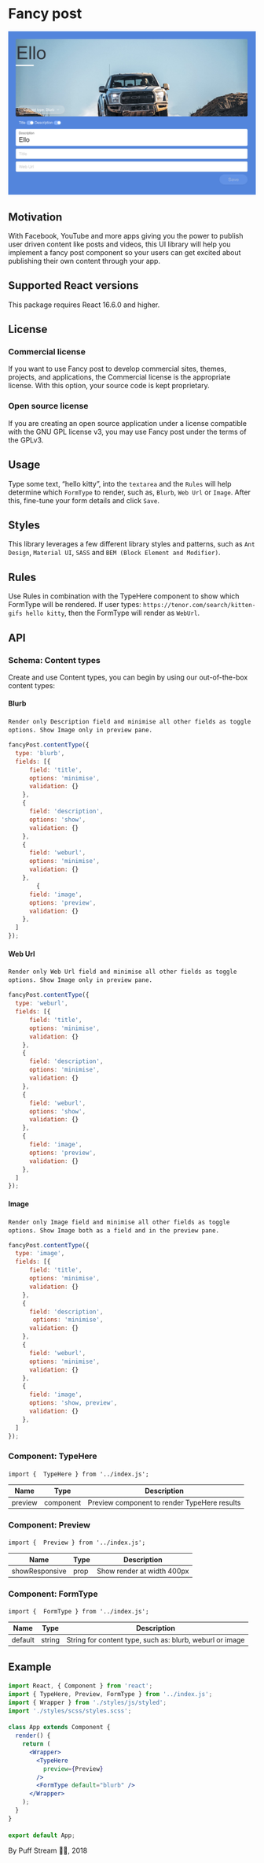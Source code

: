 # Fancy post

![Fancy post](screenshots/fancy-post-example-1.png) <!-- .element height="100%" width="100%" -->

## Motivation
With Facebook, YouTube and more apps giving you the power to publish user driven content like posts and videos, this UI library will help you implement a fancy post component so your users can get excited about publishing their own content through your app.

## Supported React versions
This package requires React 16.6.0 and higher.

## License
### Commercial license
If you want to use Fancy post to develop commercial sites, themes, projects, and applications, the Commercial license is the appropriate license. With this option, your source code is kept proprietary.

### Open source license
If you are creating an open source application under a license compatible with the GNU GPL license v3, you may use Fancy post under the terms of the GPLv3.

## Usage
Type some text, “hello kitty”, into the `textarea` and the `Rules` will help determine which `FormType` to render, such as, `Blurb`, `Web Url` or `Image`. After this, fine-tune your form details and click `Save`.

## Styles
This library leverages a few different library styles and patterns, such as `Ant Design`, `Material UI`, `SASS` and `BEM (Block Element and Modifier)`.

## Rules
Use Rules in combination with the TypeHere component to show which FormType will be rendered. If user types: `https://tenor.com/search/kitten-gifs hello kitty`, then the FormType will render as `WebUrl`.

## API

### Schema: Content types
Create and use Content types, you can begin by using our out-of-the-box content types:

#### Blurb
`Render only Description field and minimise all other fields as toggle options. Show Image only in preview pane.`

```jsx
fancyPost.contentType({
  type: 'blurb',
  fields: [{
      field: 'title',
      options: 'minimise',
      validation: {}
    },
    {
      field: 'description',
      options: 'show',
      validation: {}
    },
    {
      field: 'weburl',
      options: 'minimise',
      validation: {}
    },
		{
      field: 'image',
      options: 'preview',
      validation: {}
    },
  ]
});
```

#### Web Url
`Render only Web Url field and minimise all other fields as toggle options. Show Image only in preview pane.`

```jsx
fancyPost.contentType({
  type: 'weburl',
  fields: [{
      field: 'title',
      options: 'minimise',
      validation: {}
    },
    {
      field: 'description',
      options: 'minimise',
      validation: {}
    },
    {
      field: 'weburl',
      options: 'show',
      validation: {}
    },
    {
      field: 'image',
      options: 'preview',
      validation: {}
    },
  ]
});
```

#### Image
`Render only Image field and minimise all other fields as toggle options. Show Image both as a field and in the preview pane.`

```jsx
fancyPost.contentType({
  type: 'image',
  fields: [{
      field: 'title',
      options: 'minimise',
      validation: {}
    },
    {
      field: 'description',
       options: 'minimise',
      validation: {}
    },
    {
      field: 'weburl',
      options: 'minimise',
      validation: {}
    },
    {
      field: 'image',
      options: 'show, preview',
      validation: {}
    },
  ]
});
```

### Component: TypeHere
`import {  TypeHere } from '../index.js';`

| Name | Type | Description |
| ------ | ------ | ------ |
| preview | component | Preview component to render TypeHere results |

### Component: Preview
`import {  Preview } from '../index.js';`

| Name | Type | Description |
| ------ | ------ | ------ |
| showResponsive | prop | Show render at width 400px |

### Component: FormType
`import {  FormType } from '../index.js';`

| Name | Type | Description |
| ------ | ------ | ------ |
| default | string | String for content type, such as: blurb, weburl or image |

## Example
```jsx
import React, { Component } from 'react';
import { TypeHere, Preview, FormType } from '../index.js';
import { Wrapper } from './styles/js/styled';
import './styles/scss/styles.scss';

class App extends Component {
  render() {
    return (
      <Wrapper>
        <TypeHere
          preview={Preview}
        />
        <FormType default="blurb" />
      </Wrapper>
    );
  }
}

export default App;
```

By Puff Stream 🚀🐳, 2018